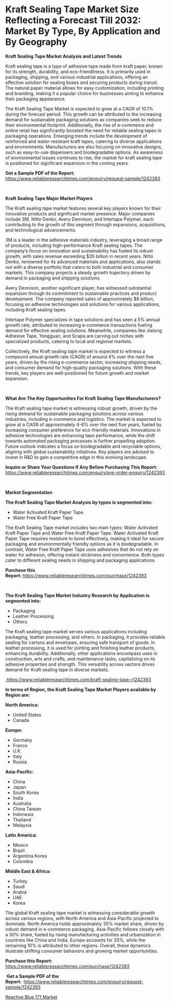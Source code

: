 <p><h1>Kraft Sealing Tape Market Size Reflecting a Forecast Till 2032: Market By Type, By Application and By Geography</h1></p><p><strong>Kraft Sealing Tape Market Analysis and Latest Trends</strong></p>
<p><p>Kraft sealing tape is a type of adhesive tape made from kraft paper, known for its strength, durability, and eco-friendliness. It is primarily used in packaging, shipping, and various industrial applications, offering an effective solution for sealing boxes and securing products during transit. The natural paper material allows for easy customization, including printing and branding, making it a popular choice for businesses aiming to enhance their packaging appearance.</p><p>The Kraft Sealing Tape Market is expected to grow at a CAGR of 10.1% during the forecast period. This growth can be attributed to the increasing demand for sustainable packaging solutions as companies seek to reduce their environmental footprint. Additionally, the rise of e-commerce and online retail has significantly boosted the need for reliable sealing tapes in packaging operations. Emerging trends include the development of reinforced and water-resistant kraft tapes, catering to diverse applications and environments. Manufacturers are also focusing on innovative designs, such as easy-to-use dispensers and biodegradable options. As awareness of environmental issues continues to rise, the market for kraft sealing tape is positioned for significant expansion in the coming years.</p></p>
<p><strong>Get a Sample PDF of the Report:&nbsp;</strong> <a href="https://www.reliableresearchtimes.com/enquiry/request-sample/1242393?utm_campaign=3087&utm_medium=2&utm_source=Github&utm_content=ia&utm_term=02042025&utm_id=kraft-sealing-tape">https://www.reliableresearchtimes.com/enquiry/request-sample/1242393</a></p>
<p>&nbsp;</p>
<p><strong>Kraft Sealing Tape Major Market Players</strong></p>
<p><p>The Kraft sealing tape market features several key players known for their innovative products and significant market presence. Major companies include 3M, Nitto Denko, Avery Dennison, and Intertape Polymer, each contributing to the growth of this segment through expansions, acquisitions, and technological advancements.</p><p>3M is a leader in the adhesive materials industry, leveraging a broad range of products, including high-performance Kraft sealing tapes. The company’s focus on innovation and sustainability has fueled its robust growth, with sales revenue exceeding $35 billion in recent years. Nitto Denko, renowned for its advanced materials and applications, also stands out with a diverse portfolio that caters to both industrial and consumer markets. This company projects a steady growth trajectory driven by demand in packaging and shipping solutions.</p><p>Avery Dennison, another significant player, has witnessed substantial expansion through its commitment to sustainable practices and product development. The company reported sales of approximately $8 billion, focusing on adhesive technologies and solutions for various applications, including Kraft sealing tapes.</p><p>Intertape Polymer specializes in tape solutions and has seen a 5% annual growth rate, attributed to increasing e-commerce transactions fueling demand for effective sealing solutions. Meanwhile, companies like Jialong Adhesive Tape, Yongguan, and Scapa are carving out niches with specialized products, catering to local and regional markets.</p><p>Collectively, the Kraft sealing tape market is expected to witness a compound annual growth rate (CAGR) of around 4% over the next five years, driven by the rising e-commerce sector, increasing shipping needs, and consumer demand for high-quality packaging solutions. With these trends, key players are well-positioned for future growth and market expansion.</p></p>
<p>&nbsp;</p>
<p><strong>What Are The Key Opportunities For Kraft Sealing Tape Manufacturers?</strong></p>
<p><p>The Kraft sealing tape market is witnessing robust growth, driven by the rising demand for sustainable packaging solutions across various industries, including e-commerce and logistics. The market is expected to grow at a CAGR of approximately 4-6% over the next five years, fueled by increasing consumer preference for eco-friendly materials. Innovations in adhesive technologies are enhancing tape performance, while the shift towards automated packaging processes is further propelling adoption. Future outlook indicates a focus on biodegradable and recyclable options, aligning with global sustainability initiatives. Key players are advised to invest in R&D to gain a competitive edge in this evolving landscape.</p></p>
<p><strong>Inquire or Share Your Questions If Any Before Purchasing This Report:</strong> <a href="https://www.reliableresearchtimes.com/enquiry/pre-order-enquiry/1242393?utm_campaign=3087&utm_medium=2&utm_source=Github&utm_content=ia&utm_term=02042025&utm_id=kraft-sealing-tape">https://www.reliableresearchtimes.com/enquiry/pre-order-enquiry/1242393</a></p>
<p>&nbsp;</p>
<p><strong>Market Segmentation</strong></p>
<p><strong>The Kraft Sealing Tape Market Analysis by types is segmented into:</strong></p>
<p><ul><li>Water Activated Kraft Paper Tape</li><li>Water Free Kraft Paper Tape</li></ul></p>
<p><p>The Kraft Sealing Tape market includes two main types: Water Activated Kraft Paper Tape and Water Free Kraft Paper Tape. Water Activated Kraft Paper Tape requires moisture to bond effectively, making it ideal for secure packaging and environmentally friendly options as it is biodegradable. In contrast, Water Free Kraft Paper Tape uses adhesives that do not rely on water for adhesion, offering instant stickiness and convenience. Both types cater to different sealing needs in shipping and packaging applications.</p></p>
<p><strong>Purchase this Report:&nbsp;</strong><a href="https://www.reliableresearchtimes.com/purchase/1242393?utm_campaign=3087&utm_medium=2&utm_source=Github&utm_content=ia&utm_term=02042025&utm_id=kraft-sealing-tape">https://www.reliableresearchtimes.com/purchase/1242393</a></p>
<p>&nbsp;</p>
<p><strong>The Kraft Sealing Tape Market Industry Research by Application is segmented into:</strong></p>
<p><ul><li>Packaging</li><li>Leather Processing</li><li>Others</li></ul></p>
<p><p>The Kraft sealing tape market serves various applications including packaging, leather processing, and others. In packaging, it provides reliable sealing for cartons and envelopes, ensuring safe transport of goods. In leather processing, it is used for jointing and finishing leather products, enhancing durability. Additionally, other applications encompass uses in construction, arts and crafts, and maintenance tasks, capitalizing on its adhesive properties and strength. This versatility across sectors drives demand for Kraft sealing tape in diverse markets.</p></p>
<p><a href="https://www.reliableresearchtimes.com/kraft-sealing-tape-r1242393?utm_campaign=3087&utm_medium=2&utm_source=Github&utm_content=ia&utm_term=02042025&utm_id=kraft-sealing-tape">&nbsp;https://www.reliableresearchtimes.com/kraft-sealing-tape-r1242393</a></p>
<p><strong>In terms of Region, the Kraft Sealing Tape Market Players available by Region are:</strong></p>
<p>
    <p> <strong> North America: </strong>
        <ul>
            <li>United States</li>
            <li>Canada</li>
        </ul>
        </p> 
    <p> <strong> Europe: </strong>
        <ul>
            <li>Germany</li>
            <li>France</li>
            <li>U.K.</li>
            <li>Italy</li>
            <li>Russia</li>
        </ul>
        </p> 
    <p> <strong> Asia-Pacific: </strong>
        <ul>
            <li>China</li>
            <li>Japan</li>
            <li>South Korea</li>
            <li>India</li>
            <li>Australia</li>
            <li>China Taiwan</li>
            <li>Indonesia</li>
            <li>Thailand</li>
            <li>Malaysia</li>
        </ul>
        </p> 
    <p> <strong> Latin America: </strong>
        <ul>
            <li>Mexico</li>
            <li>Brazil</li>
            <li>Argentina Korea</li>
            <li>Colombia</li>
        </ul>
        </p> 
    <p> <strong> Middle East & Africa: </strong>
        <ul>
            <li>Turkey</li>
            <li>Saudi</li>
            <li>Arabia</li>
            <li>UAE</li>
            <li>Korea</li>
        </ul>
    </p>
    </p>
<p><p>The global Kraft sealing tape market is witnessing considerable growth across various regions, with North America and Asia-Pacific projected to dominate. North America holds approximately 35% market share, driven by robust demand in e-commerce packaging. Asia-Pacific follows closely with a 30% share, fueled by rising manufacturing activities and urbanization in countries like China and India. Europe accounts for 25%, while the remaining 10% is attributed to other regions. Overall, these dynamics illustrate shifting consumer behaviors and growing market opportunities.</p></p>
<p><strong>Purchase this Report: </strong><a href="https://www.reliableresearchtimes.com/purchase/1242393?utm_campaign=3087&utm_medium=2&utm_source=Github&utm_content=ia&utm_term=02042025&utm_id=kraft-sealing-tape">https://www.reliableresearchtimes.com/purchase/1242393</a></p>
<p>&nbsp;<strong>Get a Sample PDF of the Report:&nbsp;&nbsp;</strong><a href="https://www.reliableresearchtimes.com/enquiry/request-sample/1242393?utm_campaign=3087&utm_medium=2&utm_source=Github&utm_content=ia&utm_term=02042025&utm_id=kraft-sealing-tape">https://www.reliableresearchtimes.com/enquiry/request-sample/1242393</a></p>
<p><strong></strong></p>
<p><p><a href="https://github.com/sefathlehki/Market-Research-Report-List-1/blob/main/reactive-blue-171-market.md?utm_campaign=3087&utm_medium=2&utm_source=Github&utm_content=ia&utm_term=02042025&utm_id=kraft-sealing-tape">Reactive Blue 171 Market</a></p></p>